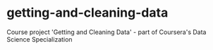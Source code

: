 # getting-and-cleaning-data
Course project 'Getting and Cleaning Data' - part of Coursera's Data Science Specialization
